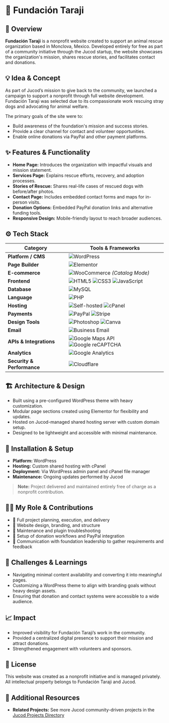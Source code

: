 # 🐶 Fundación Taraji

## 🧭 Overview
**Fundación Taraji** is a nonprofit website created to support an animal rescue organization based in Monclova, Mexico. Developed entirely for free as part of a community initiative through the Jucod startup, the website showcases the organization's mission, shares rescue stories, and facilitates contact and donations.

## 💡 Idea & Concept
As part of Jucod’s mission to give back to the community, we launched a campaign to support a nonprofit through full website development. Fundación Taraji was selected due to its compassionate work rescuing stray dogs and advocating for animal welfare.

The primary goals of the site were to:
- Build awareness of the foundation's mission and success stories.
- Provide a clear channel for contact and volunteer opportunities.
- Enable online donations via PayPal and other payment platforms.

## ✨ Features & Functionality
- **Home Page:** Introduces the organization with impactful visuals and mission statement.
- **Services Page:** Explains rescue efforts, recovery, and adoption processes.
- **Stories of Rescue:** Shares real-life cases of rescued dogs with before/after photos.
- **Contact Page:** Includes embedded contact forms and maps for in-person visits.
- **Donation Options:** Embedded PayPal donation links and alternative funding tools.
- **Responsive Design:** Mobile-friendly layout to reach broader audiences.

## ⚙️ Tech Stack
| **Category**           | **Tools & Frameworks** |
|------------------------|------------------------|
| **Platform / CMS**     | ![WordPress](https://img.shields.io/badge/WordPress-21759B?style=for-the-badge&logo=wordpress&logoColor=white) |
| **Page Builder**       | ![Elementor](https://img.shields.io/badge/Elementor-92003B?style=for-the-badge&logo=elementor&logoColor=white) |
| **E-commerce**         | ![WooCommerce](https://img.shields.io/badge/WooCommerce-96588A?style=for-the-badge&logo=woocommerce&logoColor=white) *(Catalog Mode)* |
| **Frontend**           | ![HTML5](https://img.shields.io/badge/HTML5-E34F26?style=for-the-badge&logo=html5&logoColor=white) ![CSS3](https://img.shields.io/badge/CSS3-1572B6?style=for-the-badge&logo=css3&logoColor=white) ![JavaScript](https://img.shields.io/badge/JavaScript-F7DF1E?style=for-the-badge&logo=javascript&logoColor=black) |
| **Database** | ![MySQL](https://img.shields.io/badge/MySQL-4479A1?style=for-the-badge&logo=mysql&logoColor=white) |
| **Language**           | ![PHP](https://img.shields.io/badge/PHP-777BB4?style=for-the-badge&logo=php&logoColor=white) |
| **Hosting**            | ![Self-hosted](https://img.shields.io/badge/Self--Hosted-000000?style=for-the-badge&logo=serverfault&logoColor=white) ![cPanel](https://img.shields.io/badge/cPanel-FF6C2C?style=for-the-badge&logo=cpanel&logoColor=white) |
| **Payments**           | ![PayPal](https://img.shields.io/badge/PayPal-00457C?style=for-the-badge&logo=paypal&logoColor=white) ![Stripe](https://img.shields.io/badge/Stripe-635BFF?style=for-the-badge&logo=stripe&logoColor=white) |
| **Design Tools**       | ![Photoshop](https://img.shields.io/badge/Adobe%20Photoshop-31A8FF?style=for-the-badge&logo=adobephotoshop&logoColor=white) ![Canva](https://img.shields.io/badge/Canva-00C4CC?style=for-the-badge&logo=canva&logoColor=white) |
| **Email**              | ![Business Email](https://img.shields.io/badge/Business%20Email-0072C6?style=for-the-badge&logo=microsoftoutlook&logoColor=white) |
| **APIs & Integrations** | ![Google Maps API](https://img.shields.io/badge/Google%20Maps%20API-4285F4?style=for-the-badge&logo=googlemaps&logoColor=white) ![Google reCAPTCHA](https://img.shields.io/badge/Google%20reCAPTCHA-4285F4?style=for-the-badge&logo=google&logoColor=white) |
| **Analytics**          | ![Google Analytics](https://img.shields.io/badge/Analytics-e37400?logo=googleanalytics&logoColor=white&style=for-the-badge) |
| **Security & Performance** | ![Cloudflare](https://img.shields.io/badge/Cloudflare-F38020?logo=cloudflare&logoColor=white&style=for-the-badge) |

## 🏗 Architecture & Design
- Built using a pre-configured WordPress theme with heavy customization.
- Modular page sections created using Elementor for flexibility and updates.
- Hosted on Jucod-managed shared hosting server with custom domain setup.
- Designed to be lightweight and accessible with minimal maintenance.

## 🚀 Installation & Setup
- **Platform:** WordPress
- **Hosting:** Custom shared hosting with cPanel
- **Deployment:** Via WordPress admin panel and cPanel file manager
- **Maintenance:** Ongoing updates performed by Jucod

> **Note:** Project delivered and maintained entirely free of charge as a nonprofit contribution.

## 🧑‍💻 My Role & Contributions
- 💼 Full project planning, execution, and delivery
- 🧱 Website design, branding, and structure
- 🐞 Maintenance and plugin troubleshooting
- 💬 Setup of donation workflows and PayPal integration
- 🤝 Communication with foundation leadership to gather requirements and feedback

## 🧗 Challenges & Learnings
- Navigating minimal content availability and converting it into meaningful pages.
- Customizing a WordPress theme to align with branding goals without heavy design assets.
- Ensuring that donation and contact systems were accessible to a wide audience.

## 📈 Impact
- Improved visibility for Fundación Taraji’s work in the community.
- Provided a centralized digital presence to support their mission and attract donations.
- Strengthened engagement with volunteers and sponsors.

## 🪪 License
This website was created as a nonprofit initiative and is managed privately. All intellectual property belongs to Fundación Taraji and Jucod.

## 🔗 Additional Resources
- **Related Projects:** See more Jucod community-driven projects in the [Jucod Projects Directory](https://github.com/yourusername)
